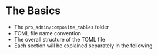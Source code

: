 # The Basics

* The `pro_admin/composite_tables` folder
* TOML file name convention
* The overall structure of the TOML file
* Each section will be explained separately in the following
